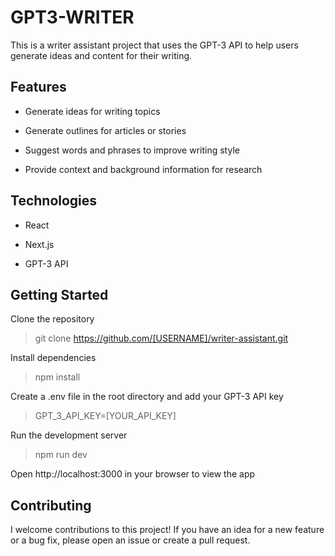 # GPT3-WRITER

This is a writer assistant project that uses the GPT-3 API to help users generate ideas and content for their writing.

## Features

- Generate ideas for writing topics

- Generate outlines for articles or stories

- Suggest words and phrases to improve writing style

- Provide context and background information for research

## Technologies

- React

- Next.js

- GPT-3 API

## Getting Started

Clone the repository

> git clone https://github.com/[USERNAME]/writer-assistant.git

Install dependencies

> npm install

Create a .env file in the root directory and add your GPT-3 API key

> GPT_3_API_KEY=[YOUR_API_KEY]

Run the development server

> npm run dev

Open http://localhost:3000 in your browser to view the app

## Contributing

I welcome contributions to this project! If you have an idea for a new feature or a bug fix, please open an issue or create a pull request.